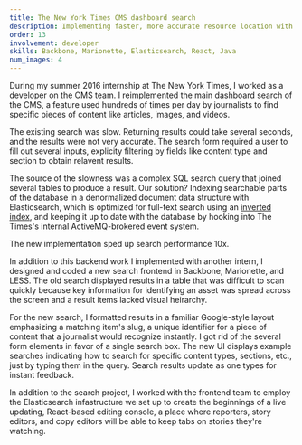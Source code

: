 ```yaml
---
title: The New York Times CMS dashboard search
description: Implementing faster, more accurate resource location with Elasticsearch
order: 13
involvement: developer
skills: Backbone, Marionette, Elasticsearch, React, Java 
num_images: 4
---
```


During my summer 2016 internship at The New York Times, I worked as a developer on the CMS team. I reimplemented the main dashboard search of the CMS, a feature used hundreds of times per day by journalists to find specific pieces of content like articles, images, and videos.

The existing search was slow. Returning results could take several seconds, and the results were not very accurate. The search form required a user to fill out several inputs, explicity filtering by fields like content type and section to obtain relavent results.

The source of the slowness was a complex SQL search query that joined several tables to produce a result. Our solution? Indexing searchable parts of the database in a denormalized document data structure with Elasticsearch, which is optimized for full-text search using an [inverted index](https://www.elastic.co/guide/en/elasticsearch/guide/current/inverted-index.html), and keeping it up to date with the database by hooking into The Times's internal ActiveMQ-brokered event system. 

The new implementation sped up search performance 10x.

In addition to this backend work I implemented with another intern, I designed and coded a new search frontend in Backbone, Marionette, and LESS. The old search displayed results in a table that was difficult to scan quickly because key information for identifying an asset was spread across the screen and a result items lacked visual heirarchy. 

For the new search, I formatted results in a familiar Google-style layout emphasizing a matching item's slug, a unique identifier for a piece of content that a journalist would recognize instantly. I got rid of the several form elements in favor of a single search box. The new UI displays example searches indicating how to search for specific content types, sections, etc., just by typing them in the query. Search results update as one types for instant feedback.

In addition to the search project, I worked with the frontend team to employ the Elasticsearch infastructure we set up to create the beginnings of a live updating, React-based editing console, a place where reporters, story editors, and copy editors will be able to keep tabs on stories they're watching.
